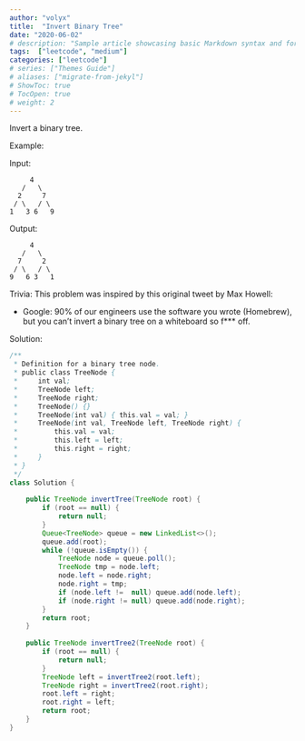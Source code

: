 ```yaml
---
author: "volyx"
title:  "Invert Binary Tree"
date: "2020-06-02"
# description: "Sample article showcasing basic Markdown syntax and formatting for HTML elements."
tags:  ["leetcode", "medium"]
categories: ["leetcode"]
# series: ["Themes Guide"]
# aliases: ["migrate-from-jekyl"]
# ShowToc: true
# TocOpen: true
# weight: 2
---
```


Invert a binary tree.

Example:

Input:
```
     4
   /   \
  2     7
 / \   / \
1   3 6   9
```

Output:
```
     4
   /   \
  7     2
 / \   / \
9   6 3   1
```

Trivia:
This problem was inspired by this original tweet by Max Howell:

- Google: 90% of our engineers use the software you wrote (Homebrew), but you can’t invert a binary tree on a whiteboard so f*** off.

Solution: 

```java
/**
 * Definition for a binary tree node.
 * public class TreeNode {
 *     int val;
 *     TreeNode left;
 *     TreeNode right;
 *     TreeNode() {}
 *     TreeNode(int val) { this.val = val; }
 *     TreeNode(int val, TreeNode left, TreeNode right) {
 *         this.val = val;
 *         this.left = left;
 *         this.right = right;
 *     }
 * }
 */
class Solution {
    
    public TreeNode invertTree(TreeNode root) {
        if (root == null) {
            return null;
        }
        Queue<TreeNode> queue = new LinkedList<>();
        queue.add(root);
        while (!queue.isEmpty()) {
            TreeNode node = queue.poll();
            TreeNode tmp = node.left;
            node.left = node.right;
            node.right = tmp;
            if (node.left !=  null) queue.add(node.left);
            if (node.right != null) queue.add(node.right);
        }
        return root;
    }
    
    public TreeNode invertTree2(TreeNode root) {
        if (root == null) {
            return null;
        }
        TreeNode left = invertTree2(root.left);
        TreeNode right = invertTree2(root.right);
        root.left = right;
        root.right = left;
        return root;
    }
}
